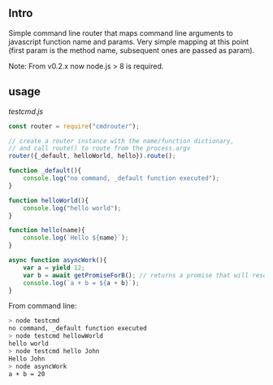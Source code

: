 ## Intro

Simple command line router that maps command line arguments to javascript function name and params. Very simple mapping at this point (first param is the method name, subsequent ones are passed as param). 

Note: From v0.2.x now node.js > 8 is required.

## usage

_testcmd.js_
```js
const router = require("cmdrouter");

// create a router instance with the name/function dictionary, 
// and call route() to route from the process.argv
router({_default, helloWorld, hello}).route();

function _default(){
    console.log("no command, _default function executed");
}

function helloWorld(){
    console.log("hello world");
}

function hello(name){
    console.log(`Hello ${name}`);
}

async function asyncWork(){
    var a = yield 12;
    var b = await getPromiseForB(); // returns a promise that will resolve with 8.
    console.log(`a + b = ${a + b}`);
}
```

From command line: 

```sh
> node testcmd
no command, _default function executed
> node testcmd hellowWorld
hello world
> node testcmd hello John
Hello John
> node asyncWork
a + b = 20
```

